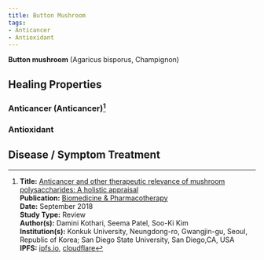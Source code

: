```yaml
---
title: Button Mushroom
tags:
- Anticancer
- Antioxidant
---
```

**Button mushroom** (Agaricus bisporus, Champignon)

## Healing Properties

### Anticancer (Anticancer)[^1]

### Antioxidant

## Disease / Symptom Treatment

[^1]: **Title:** [Anticancer and other therapeutic relevance of mushroom polysaccharides: A holistic appraisal](https://doi.org/10.1016/j.biopha.2018.05.138)<br>
**Publication:** [Biomedicine & Pharmacotherapy](https://www.sciencedirect.com/science/journal/07533322)<br>
**Date:** September 2018<br>
**Study Type:** Review<br>
**Author(s):** Damini Kothari, Seema Patel, Soo-Ki Kim<br>
**Institution(s):** Konkuk University, Neungdong-ro, Gwangjin-gu, Seoul, Republic of Korea; San Diego State University, San Diego,CA, USA<br>
**IPFS:** [ipfs.io](https://ipfs.io/ipfs/Qmd4G2jAVxmAsudeXEeyTWhGMUhY1pA8b4XruZ4HQSnFYu), [cloudflare](https://cloudflare-ipfs.com/ipfs/Qmd4G2jAVxmAsudeXEeyTWhGMUhY1pA8b4XruZ4HQSnFYu)

[^2]: **Title:** []()<br>
**Publication:** []()<br>
**Date:** <br>
**Study Type:** Animal Study, Commentary, Human Study: In Vitro - In Vivo - In Silico, Human: Case Report, Meta Analysis, Review<br>
**Author(s):** <br>
**Institution(s):** <br>
**IPFS:** [ipfs.io](https://ipfs.io/ipfs/), [cloudflare](https://cloudflare-ipfs.com/ipfs/)

[^3]: **Title:** []()<br>
**Publication:** []()<br>
**Date:** <br>
**Study Type:** Animal Study, Commentary, Human Study: In Vitro - In Vivo - In Silico, Human: Case Report, Meta Analysis, Review<br>
**Author(s):** <br>
**Institution(s):** <br>
**IPFS:** [ipfs.io](https://ipfs.io/ipfs/), [cloudflare](https://cloudflare-ipfs.com/ipfs/)